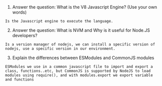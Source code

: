 1. Answer the question: What is the V8 Javascript Engine? (Use your own words)
```
Is the Javascript engine to execute the language.
```
2. Answer the question: What is NVM and Why is it useful for Node.JS developers?
```
Is a version manager of nodejs, we can install a specific version of nodejs, use a specific version in our environment.
```
3. Explain the differences between ESModules and CommonJS modules
```
ESModules we use in a common javascript file to import and export a class, functions..etc, but CommonJS is supported by NodeJS to load modules using require(), and with modules.export we export variable and functions
```